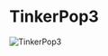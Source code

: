 TinkerPop3
==========

![TinkerPop3](https://github.com/tinkerpop/homepage/raw/master/images/tinkerpop3-splash.png "TinkerPop3")
